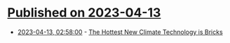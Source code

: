 # [Published on 2023-04-13](index.md)

* [2023-04-13, 02:58:00](https://soylentnews.org/article.pl?sid=23/04/12/0230206&from=rss) - [The Hottest New Climate Technology is Bricks](https://soylentnews.org/article.pl?sid=23/04/12/0230206&from=rss)
